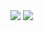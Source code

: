 <img src="https://github.com/musauyumaz/CSharp/blob/main/Gen%C3%A7ay%20Y%C4%B1ld%C4%B1z/A%E2%80%99dan%20Z%E2%80%99ye%20Temel%20C%23%2010%20Programlama%20E%C4%9Fitimi/95)%20Aritmetik%20Operat%C3%B6rlerde%20Kritik%20Yapal%C4%B1m%201/gorsel1-11-1536x878.jpg" width="auto">
<img src="https://github.com/musauyumaz/CSharp/blob/main/Gen%C3%A7ay%20Y%C4%B1ld%C4%B1z/A%E2%80%99dan%20Z%E2%80%99ye%20Temel%20C%23%2010%20Programlama%20E%C4%9Fitimi/95)%20Aritmetik%20Operat%C3%B6rlerde%20Kritik%20Yapal%C4%B1m%201/gorsel2-4-1536x878.jpg" width="auto">

